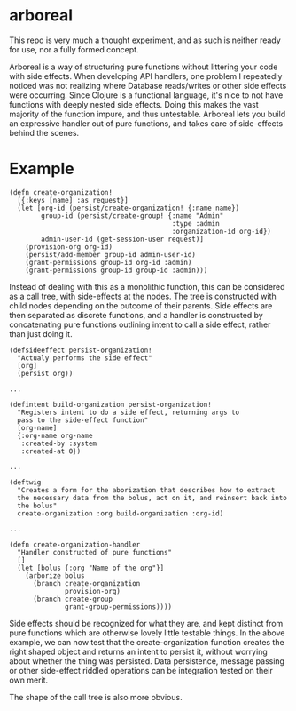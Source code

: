 # arboreal

This repo is very much a thought experiment, and as such is neither ready
for use, nor a fully formed concept.

Arboreal is a way of structuring pure functions without littering your code with
side effects. When developing API handlers, one problem I repeatedly noticed
was not realizing where Database reads/writes or other side effects were
occurring. Since Clojure is a functional language, it's nice to not have functions 
with deeply nested side effects. Doing this makes the vast majority of the 
function impure, and thus untestable.
Arboreal lets you build an expressive handler out of pure functions, and takes
care of side-effects behind the scenes.

# Example
```
(defn create-organization!
  [{:keys [name] :as request}]
  (let [org-id (persist/create-organization! {:name name})
        group-id (persist/create-group! {:name "Admin"
                                         :type :admin
                                         :organization-id org-id})
        admin-user-id (get-session-user request)]
    (provision-org org-id)
    (persist/add-member group-id admin-user-id)
    (grant-permissions group-id org-id :admin)
    (grant-permissions group-id group-id :admin)))
```
Instead of dealing with this as a monolithic function, this can be considered
as a call tree, with side-effects at the nodes. The tree is constructed with
child nodes depending on the outcome of their parents. Side effects are then
separated as discrete functions, and a handler is constructed by concatenating
pure  functions outlining intent to call a side effect, rather than just doing
it.
```
(defsideeffect persist-organization!
  "Actualy performs the side effect"
  [org]
  (persist org))

...

(defintent build-organization persist-organization!
  "Registers intent to do a side effect, returning args to
  pass to the side-effect function"
  [org-name]
  {:org-name org-name
   :created-by :system
   :created-at 0})

...

(deftwig 
  "Creates a form for the aborization that describes how to extract
  the necessary data from the bolus, act on it, and reinsert back into
  the bolus"
  create-organization :org build-organization :org-id)

...

(defn create-organization-handler
  "Handler constructed of pure functions"
  []
  (let [bolus {:org "Name of the org"}]
    (arborize bolus
      (branch create-organization
              provision-org)
      (branch create-group
              grant-group-permissions))))
```

Side effects should be recognized for what they are, and kept distinct from
pure functions which are otherwise lovely little testable things. In the above
example, we can now test that the create-organization function creates the
right shaped object and returns an intent to persist it, without worrying
about whether the thing was persisted. Data persistence, message passing
or other side-effect riddled operations can be integration tested on their
own merit.

The shape of the call tree is also more obvious.
